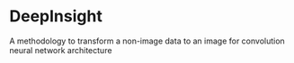 # DeepInsight
A methodology to transform a non-image data to an image for convolution neural network architecture
